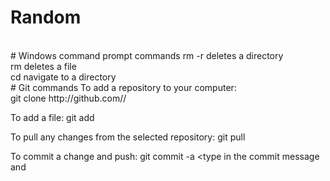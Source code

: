 # Random
<br/>
# Windows command prompt commands
rm -r <dirpath> deletes a directory
<br/>
rm <dirpath> deletes a file
<br/>
cd <dirpath> navigate to a directory
<br/>
# Git commands
To add a repository to your computer:
<br/>
git clone http://github.com/<username>/<repository>

To add a file:
git add <filename>

To pull any changes from the selected repository:
git pull

To commit a change and push:
git commit -a
<type in the commit message and 

